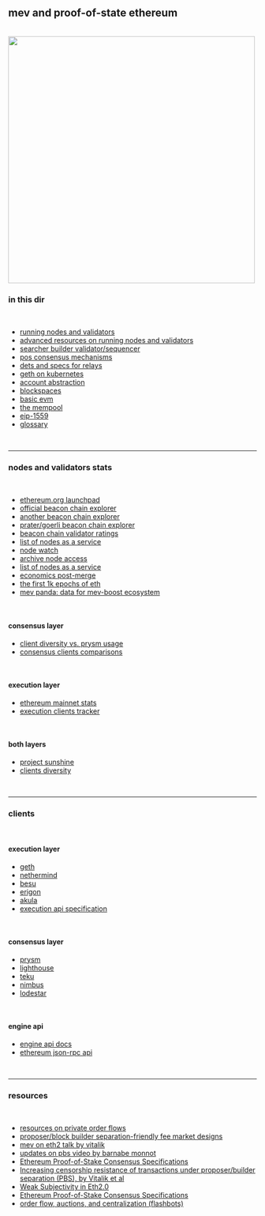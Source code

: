 ## mev and proof-of-state ethereum

<br>


<img width="500" src="https://user-images.githubusercontent.com/1130416/204161522-07e49b61-5163-42a1-ba5d-7ba45db4b3dd.png">


<br>

### in this dir

<br>

* [running nodes and validators](running-a-node.md)
* [advanced resources on running nodes and validators](running-a-node-advanced.md)
* [searcher builder validator/sequencer](searcher-builder-validator-sequencer/)
* [pos consensus mechanisms](pos_consensus_mechanisms.md)
* [dets and specs for relays](relays.md)
* [geth on kubernetes](geth_and_k8s)
* [account abstraction](account_abstraction)
* [blockspaces](blockspace.md)
* [basic evm](evm-knowledge.md)
* [the mempool](the_mempool.md)
* [eip-1559](eip-1559.md)
* [glossary](glossary.md)


<br>

---

### nodes and validators stats

<br>

* [ethereum.org launchpad](https://launchpad.ethereum.org/en/)
* [official beacon chain explorer](https://beaconscan.com/)
* [another beacon chain explorer](https://beaconcha.in/)
* [prater/goerli beacon chain explorer](https://prater.beaconcha.in/)
* [beacon chain validator ratings](https://www.rated.network/)
* [list of nodes as a service](https://ethereumnodes.com/)
* [node watch](https://www.nodewatch.io/)
* [archive node access](https://archivenode.io/)
* [list of nodes as a service](https://ethereum.org/en/developers/docs/nodes-and-clients/nodes-as-a-service/)
* [economics post-merge](https://docs.google.com/spreadsheets/d/15tmPOvOgi3wKxJw7KQJKoUe-uonbYR6HF7u83LR5Mj4/edit#gid=1018097491)
* [the first 1k epochs of eth](https://ethereum.github.io/rig/posdata/notebooks/mainnet_explore.html)
* [mev panda: data for mev-boost ecosystem](https://www.mevpanda.com/)


<br>

#### consensus layer

* [client diversity vs. prysm usage](https://pools.invis.cloud/)
* [consensus clients comparisons](https://www.slashed.info/)

<br>

#### execution layer

* [ethereum mainnet stats](https://ethernodes.org/)
* [execution clients tracker](https://etherscan.io/nodetracker)

<br>

#### both layers

* [project sunshine](https://ethsunshine.com/)
* [clients diversity](https://clientdiversity.org/)

<br>

----

### clients

<br>

#### execution layer

* [geth](https://geth.ethereum.org/)
* [nethermind](https://nethermind.io/)
* [besu](https://besu.hyperledger.org/en/stable/)
* [erigon](https://github.com/ledgerwatch/erigon)
* [akula](https://akula.app/)
* [execution api specification](https://github.com/ethereum/execution-apis)

<br>

#### consensus layer

* [prysm](https://github.com/prysmaticlabs/prysm)
* [lighthouse](https://github.com/sigp/lighthouse)
* [teku](https://github.com/ConsenSys/teku)
* [nimbus](https://nimbus.team/)
* [lodestar](https://lodestar.chainsafe.io/)


<br>

#### engine api

* [engine api docs](https://github.com/ethereum/execution-apis/blob/main/src/engine/specification.md)
* [ethereum json-rpc api](https://ethereum.org/en/developers/docs/apis/json-rpc/)


<br>


 
---
 
 ### resources
 
 <br>
 
 * [resources on private order flows](https://github.com/go-outside-labs/mev-toolkit/tree/main/private_order_flows)
 * [proposer/block builder separation-friendly fee market designs](https://ethresear.ch/t/proposer-block-builder-separation-friendly-fee-market-designs/9725)
 * [mev on eth2 talk by vitalik](https://www.youtube.com/watch?v=OD54WfVuDWw&list=PLRHMe0bxkuel3w3C7P_WVvp9ShLi3HKRI&index=30)
 * [updates on pbs video by barnabe monnot](https://archive.devcon.org/archive/watch/6/updates-on-proposer-builder-separation/?tab=YouTube)
 * [Ethereum Proof-of-Stake Consensus Specifications](https://github.com/ethereum/consensus-specs/tree/dev/specs)
* [Increasing censorship resistance of transactions under proposer/builder separation (PBS), by Vitalik et al](https://notes.ethereum.org/@vbuterin/pbs_censorship_resistance)
* [Weak Subjectivity in Eth2.0](https://notes.ethereum.org/@adiasg/weak-subjectvity-eth2)
* [Ethereum Proof-of-Stake Consensus Specifications](https://github.com/ethereum/consensus-specs)
* [order flow, auctions, and centralization (flashbots)](https://collective.flashbots.net/t/order-flow-auctions-and-centralisation-i-a-warning/258)
